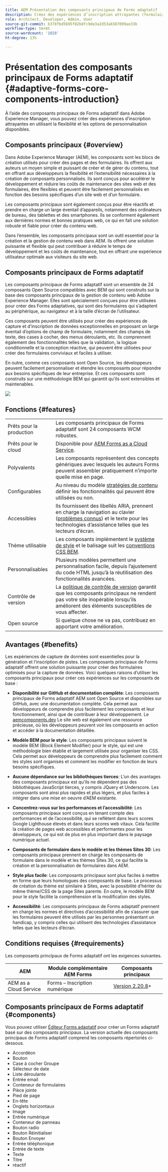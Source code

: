 ```yaml
---
title: AEM Présentation des composants principaux de Forms adaptatif
description: Créez des expériences d’inscription attrayantes (formulaires) à l’aide de la flexibilité des composants principaux de Forms adaptatif et diffusez-les avec la puissance d’Adobe Experience Manager.
role: Architect, Developer, Admin, User
source-git-commit: b378fbd5695f82b8fc9de3a2d53a8387099ae33b
workflow-type: tm+mt
source-wordcount: '1028'
ht-degree: 13%

---
```



# Présentation des composants principaux de Forms adaptatif {#adaptive-forms-core-components-introduction}

À l’aide des composants principaux de Forms adaptatif dans Adobe Experience Manager, vous pouvez créer des expériences d’inscription attrayantes en utilisant la flexibilité et les options de personnalisation disponibles.

## Composants principaux  {#overview}

Dans Adobe Experience Manager (AEM), les composants sont les blocs de création utilisés pour créer des pages et des formulaires. Ils offrent aux auteurs un moyen simple et puissant de créer et de gérer du contenu, tout en offrant aux développeurs la flexibilité et l’extensibilité nécessaires à la création de composants personnalisés. Ils sont conçus pour accélérer le développement et réduire les coûts de maintenance des sites web et des formulaires, être flexibles et peuvent être facilement personnalisés en fonction des besoins spécifiques d’un site web et d’un formulaire.

Les composants principaux sont également conçus pour être réactifs et prendre en charge un large éventail d’appareils, notamment des ordinateurs de bureau, des tablettes et des smartphones. Ils se conforment également aux dernières normes et bonnes pratiques web, ce qui en fait une solution robuste et fiable pour créer du contenu web.

Dans l’ensemble, les composants principaux sont un outil essentiel pour la création et la gestion de contenu web dans AEM. Ils offrent une solution puissante et flexible qui peut contribuer à réduire le temps de développement et les coûts de maintenance, tout en offrant une expérience utilisateur optimale aux visiteurs du site web.

## Composants principaux de Forms adaptatif

Les composants principaux de Forms adaptatif sont un ensemble de 24 composants Open Source compatibles avec BEM qui sont construits sur la base des composants principaux de la gestion de contenu web Adobe Experience Manager. Elles sont spécialement conçues pour être utilisées pour créer des Forms adaptatives, qui sont des formulaires qui s’adaptent au périphérique, au navigateur et à la taille d’écran de l’utilisateur.

Ces composants peuvent être utilisés pour créer des expériences de capture et d’inscription de données exceptionnelles en proposant un large éventail d’options de champ de formulaire, notamment des champs de texte, des cases à cocher, des menus déroulants, etc. Ils comprennent également des fonctionnalités telles que la validation, la logique conditionnelle et la conception réactive, qui peuvent être utilisées pour créer des formulaires conviviaux et faciles à utiliser.

En outre, comme ces composants sont Open Source, les développeurs peuvent facilement personnaliser et étendre les composants pour répondre aux besoins spécifiques de leur entreprise. Et ces composants sont construits sur une méthodologie BEM qui garantit qu&#39;ils sont extensibles et maintenables.

![](assets/sample-adaptive-form.png)

## Fonctions {#features}

|  |  |
|---|---|
| Prêts pour la production | Les composants principaux de Forms adaptatif sont 24 composants WCM robustes. |
| Prêts pour le cloud | Disponible pour  [AEM Forms as a Cloud Service](https://experienceleague.adobe.com/docs/experience-manager-cloud-service/content/forms/home.html). |
| Polyvalents | Les composants représentent des concepts génériques avec lesquels les auteurs Forms peuvent assembler pratiquement n’importe quelle mise en page. |
| Configurables | Au niveau du modèle [stratégies de contenu](https://experienceleague.adobe.com/docs/experience-manager-cloud-service/content/implementing/developing/full-stack/components-templates/templates.html?lang=fr#content-policies) définir les fonctionnalités qui peuvent être utilisées ou non. |
| Accessibles | Ils fournissent des libellés ARIA, prennent en charge la navigation au clavier ([problèmes connus](https://github.com/adobe/aem-core-wcm-components/issues?utf8=✓&amp;q=is%3Aissue+is%3Aopen+accessibility+in%3Atitle)) et le texte pour les technologies d’assistance telles que les lecteurs d’écran. |
| Thème utilisable | Les composants implémentent le [système de style](https://experienceleague.adobe.com/docs/experience-manager-cloud-service/content/sites/authoring/features/style-system.html?lang=fr) et le balisage suit les [conventions CSS BEM](https://getbem.com/). |
| Personnalisables | Plusieurs modèles permettent une personnalisation facile, depuis l’ajustement du code HTML jusqu’à la réutilisation des fonctionnalités avancées. |
| Contrôle de version | La [politique de contrôle de version](https://github.com/adobe/aem-core-wcm-components/wiki/Versioning-policies) garantit que les composants principaux ne rendent pas votre site inopérable lorsqu’ils améliorent des éléments susceptibles de vous affecter. |
| Open source | Si quelque chose ne va pas, contribuez en apportant votre amélioration. |

<!-- comply with [WCAG 2.1 standard](https://www.w3.org/TR/WCAG21/), -->


## Avantages {#benefits}

Les expériences de capture de données sont essentielles pour la génération et l’inscription de pistes. Les composants principaux de Forms adaptatif offrent une solution puissante pour créer des formulaires optimisés pour la capture de données. Voici quelques raisons d’utiliser les composants principaux pour créer ces expériences sur les composants de base :

* **Disponibilité sur GitHub et documentation complète**: Les composants principaux de Forms adaptatif AEM sont Open Source et disponibles sur GitHub, avec une documentation complète. Cela permet aux développeurs de comprendre plus facilement les composants et leur fonctionnement, ainsi que de contribuer à leur développement. Le [aemcomponents.dev](https://www.aemcomponents.dev/) Le site web est également une ressource précieuse, où les développeurs peuvent voir les composants en action et accéder à la documentation détaillée.

* **Modèle BEM pour le style**: Les composants principaux suivent le modèle BEM (Block Element Modifier) pour le style, qui est une méthodologie bien établie et largement utilisée pour organiser les CSS. Cela permet aux développeurs de comprendre plus facilement comment les styles sont organisés et comment les modifier en fonction de leurs besoins spécifiques.

* **Aucune dépendance sur les bibliothèques tierces**: L’un des avantages des composants principaux est qu’ils ne dépendent pas des bibliothèques JavaScript tierces, y compris JQuery et Underscore. Les composants sont ainsi plus rapides et plus légers, et plus faciles à intégrer dans une mise en oeuvre d’AEM existante.

* **Concentrez-vous sur les performances et l’accessibilité**: Les composants principaux sont conçus en tenant compte des performances et de l’accessibilité, qui se reflètent dans leurs scores Google Lighthouse élevés et dans leurs scores web vitaux. Cela facilite la création de pages web accessibles et performantes pour les développeurs, ce qui est de plus en plus important dans le paysage numérique actuel.

* **Composants de formulaire dans le modèle et les thèmes Sites 30**: Les composants principaux prennent en charge les composants de formulaire dans le modèle et les thèmes Sites 30, ce qui facilite la création et la personnalisation de formulaires dans AEM.

* **Style plus facile**: Les composants principaux sont plus faciles à mettre en forme que leurs homologues des composants de base. Le processus de création du thème est similaire à Sites, avec la possibilité d’hériter du même thème/CSS de la page Sites parente. En outre, le modèle BEM pour le style facilite la compréhension et la modification des styles.

* **Accessibilité**: Les composants principaux de Forms adaptatif prennent en charge les normes et directives d’accessibilité afin de s’assurer que les formulaires peuvent être utilisés par les personnes présentant un handicap, y compris celles qui utilisent des technologies d’assistance telles que les lecteurs d’écran.


<!-- >, such as  [WCAG 2.1 standard](https://www.w3.org/TR/WCAG21/), to ensure that forms can be used by people with disabilities, including those using assistive technologies such as screen readers.

*   **Alignment with AEM Sites**: The Core Components are designed to be more aligned with AEM Sites, making it easier for Sites users to adopt and use them without having to learn anything new. The components use the same front-end pipeline as Sites, making it easier to style and modify their appearance. 

<!-- Additionally, the following points further illustrate this alignment:

    *   **Authoring experience inline with Page editor**: The Core Components have an authoring experience that is inline with the Sites editor, with dialogs and other experiences similar to the Page editor. This makes it easier for Sites users to create and manage forms within the familiar context of the Sites editor.

    *   **Inline form editing in Sites editor**: The Core Components allow  inline form editing within the Sites editor, avoiding the need to switch back and forth between editors. This streamlines the authoring experience and makes it easier to create and manage forms.

    *   **Inheriting Sites features in Forms**: Forms authored within a Sites page inherit the same features as Sites. This provides a seamless and integrated experience for creating and managing forms within the context of AEM Sites 
    
    <!--including Multi Site Manager, the ability to use Sites components within a form for static content, support for scheduled publish/unpublish, form translation aligned with Sites translation, versioning, and targeting -->



## Conditions requises {#requirements}

Les composants principaux de Forms adaptatif ont les exigences suivantes.

| AEM | Module complémentaire AEM Forms | Composants principaux |
|---|---|---|
| AEM as a Cloud Service | Forms – Inscription numérique | [Version 2.20.8](/help/versions.md)+ |


## Composants principaux de Forms adaptatif {#components}

Vous pouvez utiliser [Éditeur Forms adaptatif](https://experienceleague.adobe.com/docs/experience-manager-cloud-service/content/forms/adaptive-forms-authoring/authoring-adaptive-forms-core-components/create-an-adaptive-form-on-forms-cs/creating-adaptive-form-core-components.html) pour créer un Forms adaptatif basé sur des composants principaux. La version actuelle des composants principaux de Forms adaptatif comprend les composants répertoriés ci-dessous.

* Accordéon
* Bouton
* Case à cocher Groupe
* Sélecteur de date
* Liste déroulante
* Entrée email
* Conteneur de formulaires
* Pièce jointe
* Pied de page
* En-tête
* Onglets horizontaux
* Image
* Entrée numérique
* Conteneur de panneau
* Bouton radio
* Bouton Réinitialiser
* Bouton Envoyer
* Entrée téléphonique
* Entrée de texte
* Texte
* Titre
* réactif

